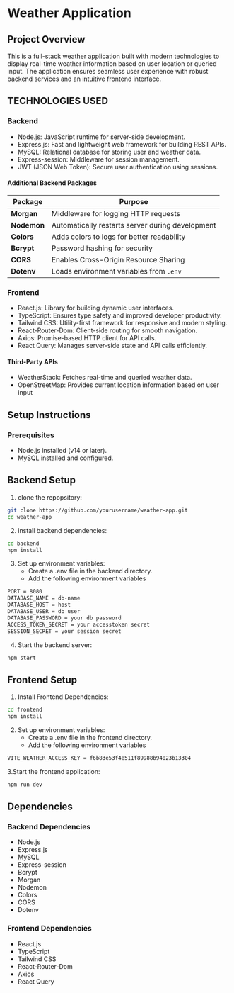 # **Weather Application**

## **Project Overview**

This is a full-stack weather application built with modern technologies to display real-time weather information based on user location or queried input. The application ensures seamless user experience with robust backend services and an intuitive frontend interface.

## **TECHNOLOGIES USED**

### Backend

- Node.js: JavaScript runtime for server-side development.
- Express.js: Fast and lightweight web framework for building REST APIs.
- MySQL: Relational database for storing user and weather data.
- Express-session: Middleware for session management.
- JWT (JSON Web Token): Secure user authentication using sessions.

#### Additional Backend Packages

| **Package** | **Purpose**                                      |
| ----------- | ------------------------------------------------ |
| **Morgan**  | Middleware for logging HTTP requests             |
| **Nodemon** | Automatically restarts server during development |
| **Colors**  | Adds colors to logs for better readability       |
| **Bcrypt**  | Password hashing for security                    |
| **CORS**    | Enables Cross-Origin Resource Sharing            |
| **Dotenv**  | Loads environment variables from `.env`          |

### Frontend

- React.js: Library for building dynamic user interfaces.
- TypeScript: Ensures type safety and improved developer productivity.
- Tailwind CSS: Utility-first framework for responsive and modern styling.
- React-Router-Dom: Client-side routing for smooth navigation.
- Axios: Promise-based HTTP client for API calls.
- React Query: Manages server-side state and API calls efficiently.

#### Third-Party APIs

- WeatherStack: Fetches real-time and queried weather data.
- OpenStreetMap: Provides current location information based on user input

## Setup Instructions

### Prerequisites

- Node.js installed (v14 or later).
- MySQL installed and configured.

## Backend Setup

1. clone the repopsitory:

```bash
git clone https://github.com/yourusername/weather-app.git
cd weather-app
```

2. install backend dependencies:

```bash
cd backend
npm install
```

3. Set up environment variables:
   - Create a .env file in the backend directory.
   - Add the following environment variables

```bash
PORT = 8080
DATABASE_NAME = db-name
DATABASE_HOST = host
DATABASE_USER = db user
DATABASE_PASSWORD = your db password
ACCESS_TOKEN_SECRET = your accesstoken secret
SESSION_SECRET = your session secret
```

4. Start the backend server:

```bash
npm start
```

## Frontend Setup

1. Install Frontend Dependencies:

```bash
cd frontend
npm install
```

2. Set up environment variables:
   - Create a .env file in the frontend directory.
   - Add the following environment variables

```bash
VITE_WEATHER_ACCESS_KEY = f6b83e53f4e511f89988b94023b13304
```

3.Start the frontend application:

```bash
npm run dev
```

## Dependencies

### Backend Dependencies

- Node.js
- Express.js
- MySQL
- Express-session
- Bcrypt
- Morgan
- Nodemon
- Colors
- CORS
- Dotenv

### Frontend Dependencies

- React.js
- TypeScript
- Tailwind CSS
- React-Router-Dom
- Axios
- React Query
